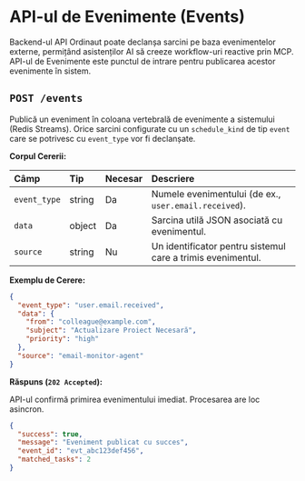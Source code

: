 # API-ul de Evenimente (Events)

Backend-ul API Ordinaut poate declanșa sarcini pe baza evenimentelor externe, permițând asistenților AI să creeze workflow-uri reactive prin MCP. API-ul de Evenimente este punctul de intrare pentru publicarea acestor evenimente în sistem.

## `POST /events`

Publică un eveniment în coloana vertebrală de evenimente a sistemului (Redis Streams). Orice sarcini configurate cu un `schedule_kind` de tip `event` care se potrivesc cu `event_type` vor fi declanșate.

**Corpul Cererii:**

| Câmp         | Tip    | Necesar | Descriere                                                    |
|:-------------|:-------|:--------|:-------------------------------------------------------------|
| `event_type` | string | Da      | Numele evenimentului (de ex., `user.email.received`).        |
| `data`       | object | Da      | Sarcina utilă JSON asociată cu evenimentul.                  |
| `source`     | string | Nu      | Un identificator pentru sistemul care a trimis evenimentul.  |

**Exemplu de Cerere:**
```json
{
  "event_type": "user.email.received",
  "data": {
    "from": "colleague@example.com",
    "subject": "Actualizare Proiect Necesară",
    "priority": "high"
  },
  "source": "email-monitor-agent"
}
```

**Răspuns (`202 Accepted`):**

API-ul confirmă primirea evenimentului imediat. Procesarea are loc asincron.

```json
{
  "success": true,
  "message": "Eveniment publicat cu succes",
  "event_id": "evt_abc123def456",
  "matched_tasks": 2
}
```

